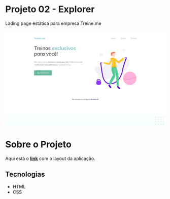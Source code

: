 # Projeto 02 - Explorer

Lading page estática para empresa Treine.me

![preview](./.github/preview.png)

# Sobre o Projeto

Aqui está o **[link](https://www.figma.com/file/jBo1WsUxxK5Foqr1nCNS3v/Explorer---Projeto-02?node-id=0%3A1)** com o layout da aplicação.

## Tecnologias

- HTML
- CSS
